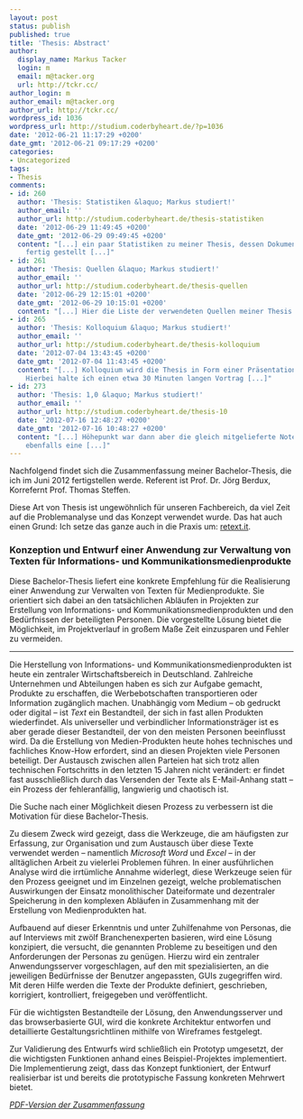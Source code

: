 ```yaml
---
layout: post
status: publish
published: true
title: 'Thesis: Abstract'
author:
  display_name: Markus Tacker
  login: m
  email: m@tacker.org
  url: http://tckr.cc/
author_login: m
author_email: m@tacker.org
author_url: http://tckr.cc/
wordpress_id: 1036
wordpress_url: http://studium.coderbyheart.de/?p=1036
date: '2012-06-21 11:17:29 +0200'
date_gmt: '2012-06-21 09:17:29 +0200'
categories:
- Uncategorized
tags:
- Thesis
comments:
- id: 260
  author: 'Thesis: Statistiken &laquo; Markus studiert!'
  author_email: ''
  author_url: http://studium.coderbyheart.de/thesis-statistiken
  date: '2012-06-29 11:49:45 +0200'
  date_gmt: '2012-06-29 09:49:45 +0200'
  content: "[...] ein paar Statistiken zu meiner Thesis, dessen Dokument ich heute
    fertig gestellt [...]"
- id: 261
  author: 'Thesis: Quellen &laquo; Markus studiert!'
  author_email: ''
  author_url: http://studium.coderbyheart.de/thesis-quellen
  date: '2012-06-29 12:15:01 +0200'
  date_gmt: '2012-06-29 10:15:01 +0200'
  content: "[...] Hier die Liste der verwendeten Quellen meiner Thesis. [...]"
- id: 265
  author: 'Thesis: Kolloquium &laquo; Markus studiert!'
  author_email: ''
  author_url: http://studium.coderbyheart.de/thesis-kolloquium
  date: '2012-07-04 13:43:45 +0200'
  date_gmt: '2012-07-04 11:43:45 +0200'
  content: "[...] Kolloquium wird die Thesis in Form einer Präsentation vorgestellt.
    Hierbei halte ich einen etwa 30 Minuten langen Vortrag [...]"
- id: 273
  author: 'Thesis: 1,0 &laquo; Markus studiert!'
  author_email: ''
  author_url: http://studium.coderbyheart.de/thesis-10
  date: '2012-07-16 12:48:27 +0200'
  date_gmt: '2012-07-16 10:48:27 +0200'
  content: "[...] Höhepunkt war dann aber die gleich mitgelieferte Note der Thesis,
    ebenfalls eine [...]"
---
```

<p>Nachfolgend findet sich die Zusammenfassung meiner Bachelor-Thesis, die ich im Juni 2012 fertigstellen werde. Referent ist Prof. Dr. Jörg Berdux, Korrefernt Prof. Thomas Steffen.</p>
<p>Diese Art von Thesis ist ungewöhnlich für unseren Fachbereich, da viel Zeit auf die Problemanalyse und das Konzept verwendet wurde. Das hat auch einen Grund: Ich setze das ganze auch in die Praxis um: <a href="http://retext.it/">retext.it</a>.</p>
<h3>Konzeption und Entwurf einer Anwendung zur Verwaltung von Texten für Informations- und Kommunikationsmedienprodukte</h3>
<p>Diese Bachelor-Thesis liefert eine konkrete Empfehlung für die Realisierung einer Anwendung zur Verwalten von Texten für Medienprodukte. Sie orientiert sich dabei an den tatsächlichen Abläufen in Projekten zur Erstellung von Informations- und Kommunikationsmedienprodukten und den Bedürfnissen der beteiligten Personen. Die vorgestellte Lösung bietet die Möglichkeit, im Projektverlauf in großem Maße Zeit einzusparen und Fehler zu vermeiden.</p>
<hr>
<p>Die Herstellung von Informations- und Kommunikationsmedienprodukten ist heute ein zentraler Wirtschaftsbereich in Deutschland. Zahlreiche Unternehmen und Abteilungen haben es sich zur Aufgabe gemacht, Produkte zu erschaffen, die Werbebotschaften transportieren oder Information zugänglich machen. Unabhängig vom Medium &ndash; ob gedruckt oder digital &ndash; ist <em>Text</em> ein Bestandteil, der sich in fast allen Produkten wiederfindet. Als universeller und verbindlicher Informationsträger ist es aber gerade dieser Bestandteil, der von den meisten Personen beeinflusst wird. Da die Erstellung von Medien-Produkten heute hohes technisches und fachliches Know-How erfordert, sind an diesen Projekten viele Personen beteiligt. Der Austausch zwischen allen Parteien hat sich trotz allen technischen Fortschritts in den letzten 15 Jahren nicht verändert: er findet fast ausschließlich durch das Versenden der Texte als E-Mail-Anhang statt &ndash; ein Prozess der fehleranfällig, langwierig und chaotisch ist. </p>
<p>Die Suche nach einer Möglichkeit diesen Prozess zu verbessern ist die Motivation für diese Bachelor-Thesis. </p>
<p>Zu diesem Zweck wird gezeigt, dass die Werkzeuge, die am häufigsten zur Erfassung, zur Organisation und zum Austausch über diese Texte verwendet werden &ndash; namentlich <em>Microsoft Word</em> und <em>Excel</em> &ndash; in der alltäglichen Arbeit zu vielerlei Problemen führen. In einer ausführlichen Analyse wird die irrtümliche Annahme widerlegt, diese Werkzeuge seien für den Prozess geeignet und im Einzelnen gezeigt, welche problematischen Auswirkungen der Einsatz monolithischer Dateiformate und dezentraler Speicherung in den komplexen Abläufen in Zusammenhang mit der Erstellung von Medienprodukten hat.</p>
<p>Aufbauend auf dieser Erkenntnis und unter Zuhilfenahme von Personas, die auf Interviews mit zwölf Branchenexperten basieren, wird eine Lösung konzipiert, die versucht, die genannten Probleme zu beseitigen und den Anforderungen der Personas zu genügen. Hierzu wird ein zentraler Anwendungsserver vorgeschlagen, auf den mit spezialisierten, an die jeweiligen Bedürfnisse der Benutzer angepassten, GUIs zugegriffen wird. Mit deren Hilfe werden die Texte der Produkte definiert, geschrieben, korrigiert, kontrolliert, freigegeben und veröffentlicht.</p>
<p>Für die wichtigsten Bestandteile der Lösung, den Anwendungsserver und das browserbasierte GUI, wird die konkrete Architektur entworfen und detaillierte Gestaltungsrichtlinen mithilfe von Wireframes festgelegt.</p>
<p>Zur Validierung des Entwurfs wird schließlich ein Prototyp umgesetzt, der die wichtigsten Funktionen anhand eines Beispiel-Projektes implementiert. Die Implementierung zeigt, dass das Konzept funktioniert, der Entwurf realisierbar ist und bereits die prototypische Fassung konkreten Mehrwert bietet.</p>
<p><em><a href="http://studium.coderbyheart.de/wp-content/uploads/2012/06/Zusammenfassung.pdf">PDF-Version der Zusammenfassung</a></em></p>
